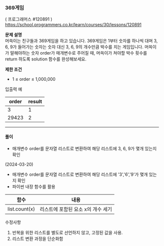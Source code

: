 ### 369게임
( 프로그래머스 #120891 )
https://school.programmers.co.kr/learn/courses/30/lessons/120891

**문제 설명**   
머쓱이는 친구들과 369게임을 하고 있습니다. 369게임은 1부터 숫자를 하나씩 대며 3, 6, 9가 들어가는 숫자는 숫자 대신 3, 6, 9의 개수만큼 박수를 치는 게임입니다. 머쓱이가 말해야하는 숫자 order가 매개변수로 주어질 때, 머쓱이가 쳐야할 박수 횟수를 return 하도록 solution 함수를 완성해보세요.

**제한 조건**
* 1 ≤ order ≤ 1,000,000


입출력 예

| **order** 	 | **result** |
|-------------|------------|
| 3           | 1          |
| 29423       | 2          |


---


#### 풀이
* 매개변수 order를 문자열 리스트로 변환하여 해당 리스트에 3, 6, 9가 몇개 있는지 확인   

(2024-03-20)   
* 매개변수 order를 문자열 리스트로 변환하여 해당 리스트에 '3','6','9'가 몇개 있는지 확인
* 파이썬 내장 함수를 활용

| **함수** 	 | **내용**               |
|---------------|----------------------|
| list.count(x) | 리스트에 포함된 요소 x의 개수 세기 |   

   
수정사항
1. 반복을 위한 리스트를 별도로 선언하지 않고, 고정된 값을 사용.
2. 리스트 변환 과정을 단순화함